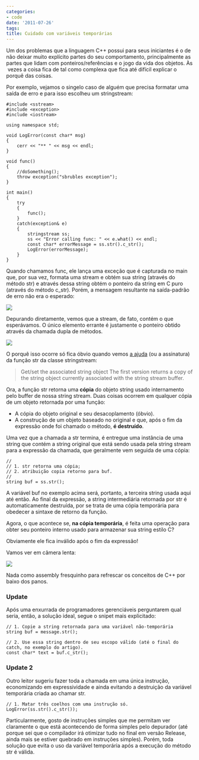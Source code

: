 ```yaml
---
categories:
- code
date: '2011-07-26'
tags:
title: Cuidado com variáveis temporárias
---
```


Um dos problemas que a linguagem C++ possui para seus iniciantes é o de não deixar muito explícito partes do seu comportamento, principalmente as partes que lidam com ponteiros/referências e o jogo da vida dos objetos. Às  vezes a coisa fica de tal como complexa que fica até difícil explicar o porquê das coisas.

Por exemplo, vejamos o singelo caso de alguém que precisa formatar uma saída de erro e para isso escolheu um stringstream:

```
#include <sstream>
#include <exception>
#include <iostream>

using namespace std;

void LogError(const char* msg)
{
    cerr << "** " << msg << endl;
}

void func()
{
    //doSomething();
    throw exception("sbrubles exception");
}

int main()
{
    try
    {
        func();
    }
    catch(exception& e)
    {
        stringstream ss;
        ss << "Error calling func: " << e.what() << endl;
        const char* errorMessage = ss.str().c_str();
        LogError(errorMessage);
    }
}
```

Quando chamamos func, ele lança uma exceção que é capturada no main que, por sua vez, formata uma stream e obtém sua string (através do método str) e através dessa string obtém o ponteiro da string em C puro (através do método c_str). Porém, a mensagem resultante na saída-padrão de erro não era o esperado:

![](http://i.imgur.com/Gs3Khz7.png)

Depurando diretamente, vemos que a stream, de fato, contém o que esperávamos. O único elemento errante é justamente o ponteiro obtido através da chamada dupla de métodos.

![](http://i.imgur.com/x3n9FXS.png)

O porquê isso ocorre só fica óbvio quando vemos [a ajuda](http://www.cplusplus.com/reference/iostream/stringstream/str/) (ou a assinatura) da função str da classe stringstream:

> Get/set the associated string object The first version returns a copy of the string object currently associated with the string stream buffer.

Ora, a função str retorna uma **cópia** do objeto string usado internamento pelo buffer de nossa string stream. Duas coisas ocorrem em qualquer cópia de um objeto retornada por uma função:

  * A cópia do objeto original e seu desacoplamento (óbvio).
  * A construção de um objeto baseado no original e que, após o fim da expressão onde foi chamado o método, **é destruído**.

Uma vez que a chamada a str termina, é entregue uma instância de uma string que contém a string original que está sendo usada pela string stream para a expressão da chamada, que geralmente vem seguida de uma cópia:

    //
    // 1. str retorna uma cópia;
    // 2. atribuição copia retorno para buf.
    //
    string buf = ss.str();

A variável buf no exemplo acima será, portanto, a terceira string usada aqui até então. Ao final da expressão, a string intermediária retornada por str é automaticamente destruída, por se trata de uma cópia temporária para obedecer a sintaxe de retorno da função.

Agora, o que acontece se, **na cópia temporária**, é feita uma operação para obter seu ponteiro interno usado para armazenar sua string estilo C?

Obviamente ele fica inválido após o fim da expressão!

Vamos ver em câmera lenta:

![](http://i.imgur.com/vXQjDjK.png)

Nada como assembly fresquinho para refrescar os conceitos de C++ por baixo dos panos.

### Update

Após uma enxurrada de programadores gerenciáveis perguntarem qual seria, então, a solução ideal, segue o snipet mais explicitado:

    // 1. Copie a string retornada para uma variável não-temporária
    string buf = message.str();
    
    // 2. Use essa string dentro de seu escopo válido (até o final do catch, no exemplo do artigo).
    const char* text = buf.c_str();

### Update 2

Outro leitor sugeriu fazer toda a chamada em uma única instrução, economizando em expressividade e ainda evitando a destruição da variável temporária criada ao chamar str.

    // 1. Matar três coelhos com uma instrução só.
    LogError(ss.str().c_str());

Particularmente, gosto de instruções simples que me permitam ver claramente o que está acontecendo de forma simples pelo depurador (até porque sei que o compilador irá otimizar tudo no final em versão Release, ainda mais se estiver quebrado em instruções simples). Porém, toda solução que evita o uso da variável temporária após a execução do método str é válida.
